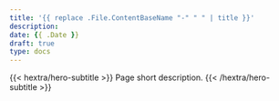 ```yaml
---
title: '{{ replace .File.ContentBaseName "-" " " | title }}'
description:
date: {{ .Date }}
draft: true
type: docs
---
```


{{< hextra/hero-subtitle >}}
  Page short description.
{{< /hextra/hero-subtitle >}}